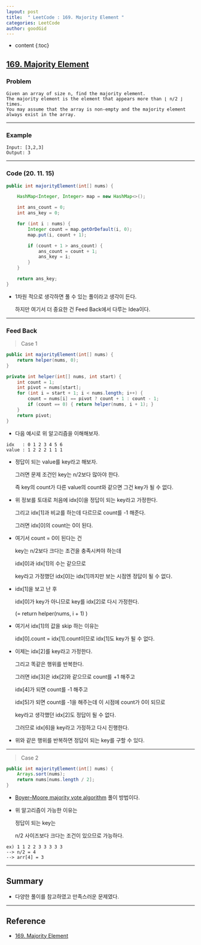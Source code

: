 ```yaml
---
layout: post
title:  " LeetCode : 169. Majority Element "
categories: LeetCode
author: goodGid
---
```

* content
{:toc}

## [169. Majority Element](https://leetcode.com/problems/majority-element/)

### Problem

```
Given an array of size n, find the majority element. 
The majority element is the element that appears more than ⌊ n/2 ⌋ times.
You may assume that the array is non-empty and the majority element always exist in the array.
```

---

### Example

```
Input: [3,2,3]
Output: 3
```



---

### Code (20. 11. 15)

``` java
public int majorityElement(int[] nums) {

    HashMap<Integer, Integer> map = new HashMap<>();

    int ans_count = 0;
    int ans_key = 0;

    for (int i : nums) {
        Integer count = map.getOrDefault(i, 0);
        map.put(i, count + 1);

        if (count + 1 > ans_count) {
            ans_count = count + 1;
            ans_key = i;
        }
    }

    return ans_key;
}
```

* 1차원 적으로 생각하면 풀 수 있는 풀이라고 생각이 든다.

  하지만 여기서 더 중요한 건 Feed Back에서 다루는 Idea이다.

---

### Feed Back

> Case 1

``` java
public int majorityElement(int[] nums) {
    return helper(nums, 0);
}

private int helper(int[] nums, int start) {
    int count = 1;
    int pivot = nums[start];
    for (int i = start + 1; i < nums.length; i++) {
        count = nums[i] == pivot ? count + 1 : count - 1;
        if (count == 0) { return helper(nums, i + 1); }
    }
    return pivot;
}
```

* 다음 예시로 위 알고리즘을 이해해보자.

```
idx   : 0 1 2 3 4 5 6
value : 1 2 2 2 1 1 1
```

* 정답이 되는 value를 key라고 해보자.

  그러면 문제 조건인 key는 n/2보다 많아야 한다.

  즉 key의 count가 다른 value의 count와 같으면 그건 key가 될 수 없다. 

* 위 정보를 토대로 처음에 idx[0]을 정답이 되는 key라고 가정한다.

  그리고 idx[1]과 비교를 하는데 다르므로 count를 -1 해준다.

  그러면 idx[0]의 count는 0이 된다.

* 여기서 count = 0이 된다는 건

  key는 n/2보다 크다는 조건을 충족시켜야 하는데 

  idx[0]과 idx[1]의 수는 같으므로 

  key라고 가정했던 idx[0]는 idx[1]까지만 보는 시점엔 정답이 될 수 없다.

* idx[1]을 보고 난 후 

  idx[0]가 key가 아니므로 key를 idx[2]로 다시 가정한다.

  (= return helper(nums, i + 1) )

* 여기서 idx[1]의 값을 skip 하는 이유는 

  idx[0].count = idx[1].count이므로 idx[1]도 key가 될 수 없다.

* 이제는 idx[2]를 key라고 가정한다.

  그리고 똑같은 행위를 반복한다.

  그러면 idx[3]은 idx[2]와 같으므로 count를 +1 해주고

  idx[4]가 되면 count를 -1 해주고

  idx[5]가 되면 count를 -1을 해주는데 이 시점에 count가 0이 되므로

  key라고 생각했던 idx[2]도 정답이 될 수 없다.

  그러므로 idx[6]을 key라고 가정하고 다시 진행한다.

* 위와 같은 행위를 반복하면 정답이 되는 key를 구할 수 있다.


---

> Case 2

``` java
public int majorityElement(int[] nums) {
    Arrays.sort(nums);
    return nums[nums.length / 2];
}
```

* [Boyer–Moore majority vote algorithm](https://en.wikipedia.org/wiki/Boyer%E2%80%93Moore_majority_vote_algorithm) 풀이 방법이다.

* 위 알고리즘이 가능한 이유는 

  정답이 되는 key는 
  
  n/2 사이즈보다 크다는 조건이 있으므로 가능하다.

```
ex) 1 1 2 2 3 3 3 3 3
--> n/2 = 4 
--> arr[4] = 3
```

---

## Summary

* 다양한 풀이를 참고하였고 만족스러운 문제였다.

---

## Reference

* [169. Majority Element](https://leetcode.com/problems/majority-element/)
